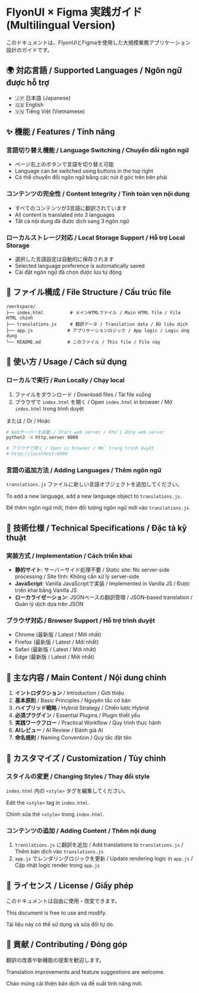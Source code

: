 # FlyonUI × Figma 実践ガイド (Multilingual Version)

このドキュメントは、FlyonUIとFigmaを使用した大規模業務アプリケーション設計のガイドです。

## 🌍 対応言語 / Supported Languages / Ngôn ngữ được hỗ trợ

- 🇯🇵 日本語 (Japanese)
- 🇬🇧 English
- 🇻🇳 Tiếng Việt (Vietnamese)

## ✨ 機能 / Features / Tính năng

### 言語切り替え機能 / Language Switching / Chuyển đổi ngôn ngữ

- ページ右上のボタンで言語を切り替え可能
- Language can be switched using buttons in the top right
- Có thể chuyển đổi ngôn ngữ bằng các nút ở góc trên bên phải

### コンテンツの完全性 / Content Integrity / Tính toàn vẹn nội dung

- すべてのコンテンツが3言語に翻訳されています
- All content is translated into 3 languages
- Tất cả nội dung đã được dịch sang 3 ngôn ngữ

### ローカルストレージ対応 / Local Storage Support / Hỗ trợ Local Storage

- 選択した言語設定は自動的に保存されます
- Selected language preference is automatically saved
- Cài đặt ngôn ngữ đã chọn được lưu tự động

## 📁 ファイル構成 / File Structure / Cấu trúc file

```
/workspace/
├── index.html          # メインHTMLファイル / Main HTML file / File HTML chính
├── translations.js     # 翻訳データ / Translation data / Dữ liệu dịch
├── app.js             # アプリケーションロジック / App logic / Logic ứng dụng
└── README.md          # このファイル / This file / File này
```

## 🚀 使い方 / Usage / Cách sử dụng

### ローカルで実行 / Run Locally / Chạy local

1. ファイルをダウンロード / Download files / Tải file xuống
2. ブラウザで `index.html` を開く / Open `index.html` in browser / Mở `index.html` trong trình duyệt

または / Or / Hoặc

```bash
# Webサーバーを起動 / Start web server / Khởi động web server
python3 -m http.server 8000

# ブラウザで開く / Open in browser / Mở trong trình duyệt
# http://localhost:8000
```

### 言語の追加方法 / Adding Languages / Thêm ngôn ngữ

`translations.js` ファイルに新しい言語オブジェクトを追加してください。

To add a new language, add a new language object to `translations.js`.

Để thêm ngôn ngữ mới, thêm đối tượng ngôn ngữ mới vào `translations.js`.

## 📝 技術仕様 / Technical Specifications / Đặc tả kỹ thuật

### 実装方式 / Implementation / Cách triển khai

- **静的サイト**: サーバーサイド処理不要 / Static site: No server-side processing / Site tĩnh: Không cần xử lý server-side
- **JavaScript**: Vanilla JavaScriptで実装 / Implemented in Vanilla JS / Được triển khai bằng Vanilla JS
- **ローカライゼーション**: JSONベースの翻訳管理 / JSON-based translation / Quản lý dịch dựa trên JSON

### ブラウザ対応 / Browser Support / Hỗ trợ trình duyệt

- Chrome (最新版 / Latest / Mới nhất)
- Firefox (最新版 / Latest / Mới nhất)
- Safari (最新版 / Latest / Mới nhất)
- Edge (最新版 / Latest / Mới nhất)

## 🎯 主な内容 / Main Content / Nội dung chính

1. **イントロダクション** / Introduction / Giới thiệu
2. **基本原則** / Basic Principles / Nguyên tắc cơ bản
3. **ハイブリッド戦略** / Hybrid Strategy / Chiến lược Hybrid
4. **必須プラグイン** / Essential Plugins / Plugin thiết yếu
5. **実践ワークフロー** / Practical Workflow / Quy trình thực hành
6. **AIレビュー** / AI Review / Đánh giá AI
7. **命名規則** / Naming Convention / Quy tắc đặt tên

## 🔧 カスタマイズ / Customization / Tùy chỉnh

### スタイルの変更 / Changing Styles / Thay đổi style

`index.html` 内の `<style>` タグを編集してください。

Edit the `<style>` tag in `index.html`.

Chỉnh sửa thẻ `<style>` trong `index.html`.

### コンテンツの追加 / Adding Content / Thêm nội dung

1. `translations.js` に翻訳を追加 / Add translations to `translations.js` / Thêm bản dịch vào `translations.js`
2. `app.js` でレンダリングロジックを更新 / Update rendering logic in `app.js` / Cập nhật logic render trong `app.js`

## 📄 ライセンス / License / Giấy phép

このドキュメントは自由に使用・改変できます。

This document is free to use and modify.

Tài liệu này có thể sử dụng và sửa đổi tự do.

## 🤝 貢献 / Contributing / Đóng góp

翻訳の改善や新機能の提案を歓迎します。

Translation improvements and feature suggestions are welcome.

Chào mừng cải thiện bản dịch và đề xuất tính năng mới.
